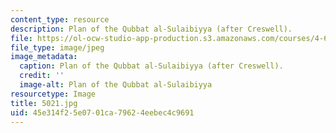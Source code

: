```yaml
---
content_type: resource
description: Plan of the Qubbat al-Sulaibiyya (after Creswell).
file: https://ol-ocw-studio-app-production.s3.amazonaws.com/courses/4-614-religious-architecture-and-islamic-cultures-fall-2002/45e314f25e0701ca79624eebec4c9691_5021.jpg
file_type: image/jpeg
image_metadata:
  caption: Plan of the Qubbat al-Sulaibiyya (after Creswell).
  credit: ''
  image-alt: Plan of the Qubbat al-Sulaibiyya
resourcetype: Image
title: 5021.jpg
uid: 45e314f2-5e07-01ca-7962-4eebec4c9691
---
```

